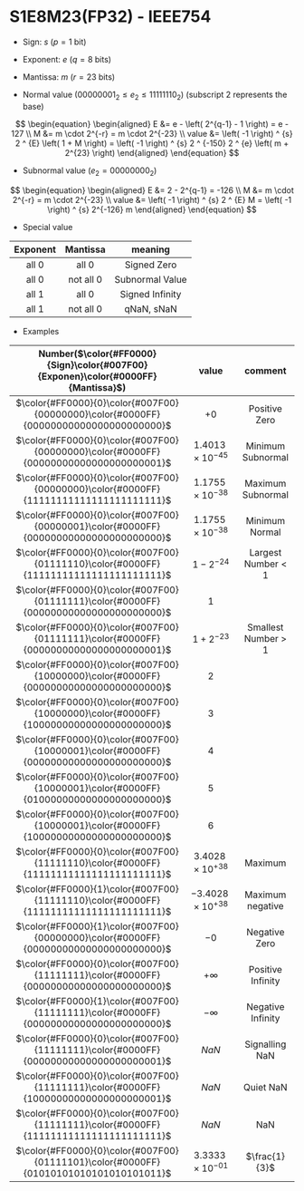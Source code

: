 # S1E8M23(FP32) - IEEE754

+ Sign:     $s$ ($p=1$ bit)
+ Exponent: $e$ ($q=8$ bits)
+ Mantissa: $m$ ($r=23$ bits)

+ Normal value ($00000001_2 \le e_2 \le 11111110_2$) (subscript 2 represents the base)

$$
\begin{equation}
\begin{aligned}
E &= e - \left( 2^{q-1} - 1 \right) = e - 127 \\
M &= m \cdot 2^{-r} = m \cdot 2^{-23} \\
value &= \left( -1 \right) ^ {s} 2 ^ {E} \left( 1 + M \right) = \left( -1 \right) ^ {s} 2 ^ {-150} 2 ^ {e} \left( m  + 2^{23} \right)
\end{aligned}
\end{equation}
$$

+ Subnormal value ($e_2 = 00000000_2$)

$$
\begin{equation}
\begin{aligned}
E &= 2 - 2^{q-1} = -126 \\
M &= m \cdot 2^{-r} = m \cdot 2^{-23} \\
value &= \left( -1 \right) ^ {s} 2 ^ {E} M = \left( -1 \right) ^ {s} 2^{-126} m
\end{aligned}
\end{equation}
$$

+ Special value

| Exponent  | Mantissa  | meaning         |
| :-:       | :-:       | :-:             |
| all 0     | all 0     | Signed Zero     |
| all 0     | not all 0 | Subnormal Value |
| all 1 | all 0     | Signed Infinity |
| all 1 | not all 0 | qNaN, sNaN      |

+ Examples

| Number($\color{#FF0000}{Sign}\color{#007F00}{Exponen}\color{#0000FF}{Mantissa}$) | value          | comment          |
| :-:        | :-:            | :-:              |
| $\color{#FF0000}{0}\color{#007F00}{00000000}\color{#0000FF}{00000000000000000000000}$         | $+0$               | Positive Zero       |
| $\color{#FF0000}{0}\color{#007F00}{00000000}\color{#0000FF}{00000000000000000000001}$         | $1.4013\times10^{-45}$ | Minimum Subnormal   |
| $\color{#FF0000}{0}\color{#007F00}{00000000}\color{#0000FF}{11111111111111111111111}$         | $1.1755\times10^{-38}$ | Maximum Subnormal   |
| $\color{#FF0000}{0}\color{#007F00}{00000001}\color{#0000FF}{00000000000000000000000}$         | $1.1755\times10^{-38}$ | Minimum Normal      |
| $\color{#FF0000}{0}\color{#007F00}{01111110}\color{#0000FF}{11111111111111111111111}$     | $1 - 2^{-24}$       | Largest Number < 1  |
| $\color{#FF0000}{0}\color{#007F00}{01111111}\color{#0000FF}{00000000000000000000000}$         | $1$                |                     |
| $\color{#FF0000}{0}\color{#007F00}{01111111}\color{#0000FF}{00000000000000000000001}$         | $1 + 2^{-23}$       | Smallest Number > 1 |
| $\color{#FF0000}{0}\color{#007F00}{10000000}\color{#0000FF}{00000000000000000000000}$         | $2$                |                     |
| $\color{#FF0000}{0}\color{#007F00}{10000000}\color{#0000FF}{10000000000000000000000}$         | $3$                |                     |
| $\color{#FF0000}{0}\color{#007F00}{10000001}\color{#0000FF}{00000000000000000000000}$     | $4$                |                     |
| $\color{#FF0000}{0}\color{#007F00}{10000001}\color{#0000FF}{01000000000000000000000}$     | $5$                |                     |
| $\color{#FF0000}{0}\color{#007F00}{10000001}\color{#0000FF}{10000000000000000000000}$     | $6$                |                     |
| $\color{#FF0000}{0}\color{#007F00}{11111110}\color{#0000FF}{11111111111111111111111}$     | $3.4028\times10^{+38}$ | Maximum |
| $\color{#FF0000}{1}\color{#007F00}{11111110}\color{#0000FF}{11111111111111111111111}$     | $-3.4028\times10^{+38}$ | Maximum negative    |
| $\color{#FF0000}{1}\color{#007F00}{00000000}\color{#0000FF}{00000000000000000000000}$         | $-0$               | Negative Zero       |
| $\color{#FF0000}{0}\color{#007F00}{11111111}\color{#0000FF}{00000000000000000000000}$     | $+\infty$          | Positive Infinity   |
| $\color{#FF0000}{1}\color{#007F00}{11111111}\color{#0000FF}{00000000000000000000000}$     | $-\infty$          | Negative Infinity   |
| $\color{#FF0000}{0}\color{#007F00}{11111111}\color{#0000FF}{00000000000000000000001}$     | $NaN$              | Signalling NaN      |
| $\color{#FF0000}{0}\color{#007F00}{11111111}\color{#0000FF}{10000000000000000000001}$ | $NaN$              | Quiet NaN           |
| $\color{#FF0000}{0}\color{#007F00}{11111111}\color{#0000FF}{11111111111111111111111}$         | $NaN$              | NaN                 |
| $\color{#FF0000}{0}\color{#007F00}{01111101}\color{#0000FF}{01010101010101010101011}$     | $3.3333\times10^{-01}$ | $\frac{1}{3}$      |
